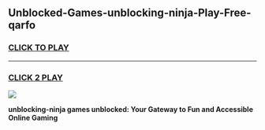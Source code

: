 
## Unblocked-Games-unblocking-ninja-Play-Free-qarfo
<h3>
<a href="https://premium76.site?title=unblocking-ninja&ref=18A1">CLICK TO PLAY</a></h3>
<hr>

<h3>
<a href="https://premium76.site?title=unblocking-ninja&ref=18A1">CLICK 2 PLAY</a>
  
</h3>

<a href="https://premium76.site?title=unblocking-ninja&ref=18A1"><img src="https://clearcache.store/games.png"></a>


**unblocking-ninja games unblocked: Your Gateway to Fun and Accessible Online Gaming**
